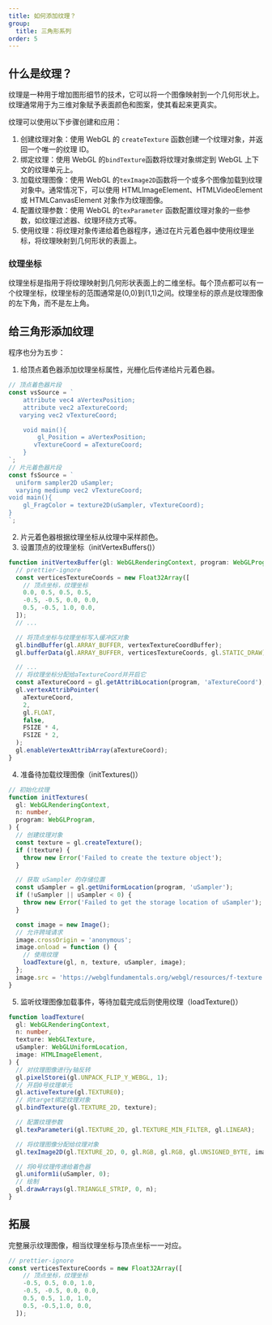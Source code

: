 ```yaml
---
title: 如何添加纹理？
group:
  title: 三角形系列
order: 5
---
```


## 什么是纹理？

纹理是一种用于增加图形细节的技术，它可以将一个图像映射到一个几何形状上。纹理通常用于为三维对象赋予表面颜色和图案，使其看起来更真实。

纹理可以使用以下步骤创建和应用：

1. 创建纹理对象：使用 WebGL 的 `createTexture` 函数创建一个纹理对象，并返回一个唯一的纹理 ID。
2. 绑定纹理：使用 WebGL 的`bindTexture`函数将纹理对象绑定到 WebGL 上下文的纹理单元上。
3. 加载纹理图像：使用 WebGL 的`texImage2D`函数将一个或多个图像加载到纹理对象中。通常情况下，可以使用 HTMLImageElement、HTMLVideoElement 或 HTMLCanvasElement 对象作为纹理图像。
4. 配置纹理参数：使用 WebGL 的`texParameter` 函数配置纹理对象的一些参数，如纹理过滤器、纹理环绕方式等。
5. 使用纹理：将纹理对象传递给着色器程序，通过在片元着色器中使用纹理坐标，将纹理映射到几何形状的表面上。

### 纹理坐标

纹理坐标是指用于将纹理映射到几何形状表面上的二维坐标。每个顶点都可以有一个纹理坐标，纹理坐标的范围通常是(0,0)到(1,1)之间。纹理坐标的原点是纹理图像的左下角，而不是左上角。

## 给三角形添加纹理

程序也分为五步：

1. 给顶点着色器添加纹理坐标属性，光栅化后传递给片元着色器。

```ts
// 顶点着色器片段
const vsSource = `
    attribute vec4 aVertexPosition;
    attribute vec2 aTextureCoord;
   varying vec2 vTextureCoord;

    void main(){
        gl_Position = aVertexPosition;
       vTextureCoord = aTextureCoord;
    }
`;
// 片元着色器片段
const fsSource = `
  uniform sampler2D uSampler;
  varying mediump vec2 vTextureCoord;
void main(){
    gl_FragColor = texture2D(uSampler, vTextureCoord);
}
`;
```

2. 片元着色器根据纹理坐标从纹理中采样颜色。
3. 设置顶点的纹理坐标（initVertexBuffers()）

```ts
function initVertexBuffer(gl: WebGLRenderingContext, program: WebGLProgram) {
  // prettier-ignore
  const verticesTextureCoords = new Float32Array([
    // 顶点坐标，纹理坐标
    0.0, 0.5, 0.5, 0.5,
    -0.5, -0.5, 0.0, 0.0,
    0.5, -0.5, 1.0, 0.0,
  ]);
  // ...

  // 将顶点坐标与纹理坐标写入缓冲区对象
  gl.bindBuffer(gl.ARRAY_BUFFER, vertexTextureCoordBuffer);
  gl.bufferData(gl.ARRAY_BUFFER, verticesTextureCoords, gl.STATIC_DRAW);

  // ...
  // 将纹理坐标分配给aTextureCoord并开启它
  const aTextureCoord = gl.getAttribLocation(program, 'aTextureCoord');
  gl.vertexAttribPointer(
    aTextureCoord,
    2,
    gl.FLOAT,
    false,
    FSIZE * 4,
    FSIZE * 2,
  );
  gl.enableVertexAttribArray(aTextureCoord);
}
```

4. 准备待加载纹理图像（initTextures()）

```ts
// 初始化纹理
function initTextures(
  gl: WebGLRenderingContext,
  n: number,
  program: WebGLProgram,
) {
  // 创建纹理对象
  const texture = gl.createTexture();
  if (!texture) {
    throw new Error('Failed to create the texture object');
  }

  // 获取 uSampler 的存储位置
  const uSampler = gl.getUniformLocation(program, 'uSampler');
  if (!uSampler || uSampler < 0) {
    throw new Error('Failed to get the storage location of uSampler');
  }

  const image = new Image();
  // 允许跨域请求
  image.crossOrigin = 'anonymous';
  image.onload = function () {
    // 使用纹理
    loadTexture(gl, n, texture, uSampler, image);
  };
  image.src = 'https://webglfundamentals.org/webgl/resources/f-texture.png';
}
```

5. 监听纹理图像加载事件，等待加载完成后则使用纹理（loadTexture()）

```ts
function loadTexture(
  gl: WebGLRenderingContext,
  n: number,
  texture: WebGLTexture,
  uSampler: WebGLUniformLocation,
  image: HTMLImageElement,
) {
  // 对纹理图像进行y轴反转
  gl.pixelStorei(gl.UNPACK_FLIP_Y_WEBGL, 1);
  // 开启0号纹理单元
  gl.activeTexture(gl.TEXTURE0);
  // 向target绑定纹理对象
  gl.bindTexture(gl.TEXTURE_2D, texture);

  // 配置纹理参数
  gl.texParameteri(gl.TEXTURE_2D, gl.TEXTURE_MIN_FILTER, gl.LINEAR);

  // 将纹理图像分配给纹理对象
  gl.texImage2D(gl.TEXTURE_2D, 0, gl.RGB, gl.RGB, gl.UNSIGNED_BYTE, image);

  // 将0号纹理传递给着色器
  gl.uniform1i(uSampler, 0);
  // 绘制
  gl.drawArrays(gl.TRIANGLE_STRIP, 0, n);
}
```

<code src="../demos/triangle/texture.tsx" ></code>

## 拓展

完整展示纹理图像，相当纹理坐标与顶点坐标一一对应。

```ts
// prettier-ignore
const verticesTextureCoords = new Float32Array([
    // 顶点坐标，纹理坐标
    -0.5, 0.5, 0.0, 1.0,
    -0.5, -0.5, 0.0, 0.0,
    0.5, 0.5, 1.0, 1.0,
    0.5, -0.5,1.0, 0.0,
  ]);
```

<code src="../demos/triangle/textureQuad.tsx" ></code>

